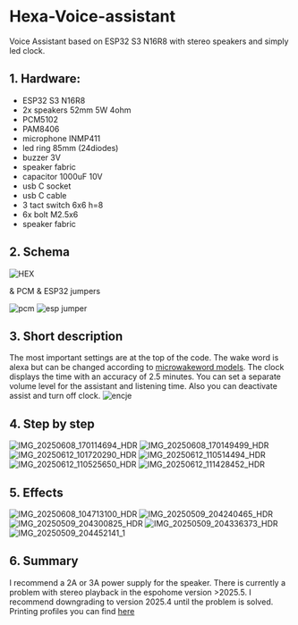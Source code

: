 # Hexa-Voice-assistant
Voice Assistant based on ESP32 S3 N16R8 with stereo speakers and simply led clock.

## 1. Hardware:
- ESP32 S3 N16R8
- 2x speakers 52mm 5W 4ohm
- PCM5102
- PAM8406
- microphone INMP411
- led ring 85mm (24diodes)
- buzzer 3V
- speaker fabric
- capacitor 1000uF 10V
- usb C socket
- usb C cable
- 3 tact switch 6x6 h=8
- 6x bolt M2.5x6
- speaker fabric

## 2. Schema
![HEX](https://github.com/user-attachments/assets/d7fc0e55-0f02-47ec-b565-0f37cba82fc2)


 & PCM & ESP32 jumpers

![pcm](https://github.com/user-attachments/assets/1720eb65-d165-407f-b6a2-816969771dd6)
![esp jumper](https://github.com/user-attachments/assets/0e610223-f114-4200-a676-652226e11f2d)


## 3. Short description
The most important settings are at the top of the code. The wake word is alexa but can be changed according to [microwakeword models](https://github.com/esphome/micro-wake-word-models/tree/main/models). The clock displays the time with an accuracy of 2.5 minutes. 
You can set a separate volume level for the assistant and listening time. Also you can deactivate assist and turn off clock.
![encje](https://github.com/user-attachments/assets/1a13426e-df0e-45d2-a6f0-30e610c2dd47)


## 4. Step by step
![IMG_20250608_170114694_HDR](https://github.com/user-attachments/assets/f61c8774-14b3-423d-b945-7c8f43d6437a)
![IMG_20250608_170149499_HDR](https://github.com/user-attachments/assets/12038699-115c-45fd-9ebd-e1141d13a1dd)
![IMG_20250612_101720290_HDR](https://github.com/user-attachments/assets/3df934dd-035e-4453-9cf4-878ad39db364)
![IMG_20250612_110514494_HDR](https://github.com/user-attachments/assets/8c7f466b-2a7c-419c-8564-293a3e535ba8)
![IMG_20250612_110525650_HDR](https://github.com/user-attachments/assets/f3a5a0f7-68bb-4186-adf8-f0eeee6d9596)
![IMG_20250612_111428452_HDR](https://github.com/user-attachments/assets/c09b5971-8ed2-456c-bd2e-c5a20b488a4b)


## 5. Effects
![IMG_20250608_104713100_HDR](https://github.com/user-attachments/assets/3f8e5fb1-b406-4fe7-aa1e-27d7237aaf30)
![IMG_20250509_204240465_HDR](https://github.com/user-attachments/assets/235af48c-3076-44da-9155-898e89f211a5)
![IMG_20250509_204300825_HDR](https://github.com/user-attachments/assets/85d20477-faa1-45ba-997a-93deab3a0b9d)
![IMG_20250509_204336373_HDR](https://github.com/user-attachments/assets/2da49421-44b0-4bc8-a23d-753c527bdf27)
![IMG_20250509_204452141_1](https://github.com/user-attachments/assets/7097dec2-f08d-48ca-9de9-8c2a83cad397)

## 6. Summary
I recommend a 2A or 3A power supply for the speaker. There is currently a problem with stereo playback in the espohome version >2025.5. I recommend downgrading to version 2025.4 until the problem is solved. Printing profiles you can find [here](https://makerworld.com/en/models/1520535-hexavoice-assistant#profileId-1593371)


   


